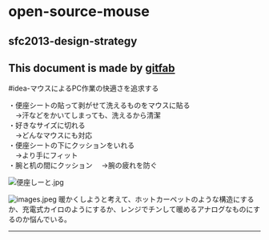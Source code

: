 # open-source-mouse
## sfc2013-design-strategy   
This document is made by [gitfab](http://gitfab.org)
---
#idea-マウスによるPC作業の快適さを追求する



・便座シートの貼って剥がせて洗えるものをマウスに貼る<br>
　→汗などをかいてしまっても、洗えるから清潔<br>
・好きなサイズに切れる<br>
　→どんなマウスにも対応<br>
・便座シートの下にクッションをいれる<br>
　→より手にフィット<br>
・腕と机の間にクッション
　→腕の疲れを防ぐ<br>


![便座しーと.jpg](https://raw.github.com/nanmpdrk/open-source-mouse/master/gitfab/resources/便座しーと.jpg)

![images.jpeg](https://raw.github.com/nanmpdrk/open-source-mouse/master/gitfab/resources/images.jpeg)
暖かくしようと考えて、ホットカーペットのような構造にするか、充電式カイロのようにするか、レンジでチンして暖めるアナログなものにするのか悩んでいる。

---
